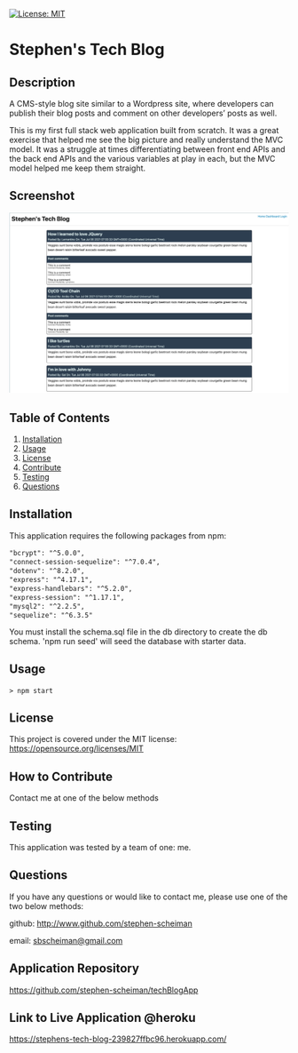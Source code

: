 [![License: MIT](https://img.shields.io/badge/License-MIT-yellow.svg)](https://opensource.org/licenses/MIT)

# Stephen's Tech Blog

## Description

A CMS-style blog site similar to a Wordpress site, where developers can publish their blog posts and comment on other developers’ posts as well.

This is my first full stack web application built from scratch. It was a great exercise that helped me see the big picture and really understand the MVC model. It was a struggle at times differentiating between front end APIs and the back end APIs and the various variables at play in each, but the MVC model helped me keep them straight. 

## Screenshot

![alt text](public/img/screenshot.png "Screenshot")

## Table of Contents

1. [Installation](#installation)
2. [Usage](#usage)
3. [License](#license)
4. [Contribute](#contribute)
5. [Testing](#tests)
6. [Questions](#questions)

## Installation <a name="installation"></a>

This application requires the following packages from npm:

    "bcrypt": "^5.0.0",
    "connect-session-sequelize": "^7.0.4",
    "dotenv": "^8.2.0",
    "express": "^4.17.1",
    "express-handlebars": "^5.2.0",
    "express-session": "^1.17.1",
    "mysql2": "^2.2.5",
    "sequelize": "^6.3.5"

You must install the schema.sql file in the db directory to create the db schema. 'npm run seed' will seed the database with starter data.

## Usage <a name="usage"></a>

```
> npm start
```

## License <a name="license"></a>

This project is covered under the MIT license: https://opensource.org/licenses/MIT

## How to Contribute <a name="contribute"></a>

Contact me at one of the below methods

## Testing <a name="tests"></a>

This application was tested by a team of one: me.

## Questions <a name="questions"></a>

If you have any questions or would like to contact me, please use one of the two below methods:

github: http://www.github.com/stephen-scheiman

email: sbscheiman@gmail.com

## Application Repository

https://github.com/stephen-scheiman/techBlogApp

## Link to Live Application @heroku

https://stephens-tech-blog-239827ffbc96.herokuapp.com/



